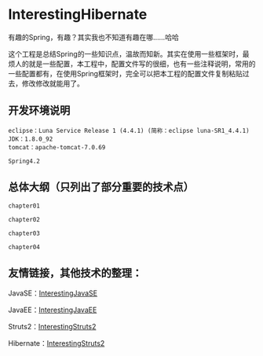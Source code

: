 # InterestingHibernate

有趣的Spring，有趣？其实我也不知道有趣在哪……哈哈

这个工程是总结Spring的一些知识点，温故而知新。其实在使用一些框架时，最烦人的就是一些配置，本工程中，配置文件写的很细，也有一些注释说明，常用的一些配置都有，在使用Spring框架时，完全可以把本工程的配置文件复制粘贴过去，修改修改就能用了。

## 开发环境说明
	eclipse：Luna Service Release 1 (4.4.1) (简称：eclipse luna-SR1_4.4.1)
	JDK：1.8.0_92
	tomcat：apache-tomcat-7.0.69

	Spring4.2

## 总体大纲（只列出了部分重要的技术点）
	chapter01
		
	chapter02
			
	chapter03
		
	chapter04

## 友情链接，其他技术的整理：
JavaSE：[InterestingJavaSE](https://github.com/gongchuanjing/InterestingJavaSE.git)

JavaEE：[InterestingJavaEE](https://github.com/gongchuanjing/InterestingJavaEE.git)

Struts2：[InterestingStruts2](https://github.com/gongchuanjing/InterestingStruts2.git)

Hibernate：[InterestingStruts2](https://github.com/gongchuanjing/InterestingHibernate.git)
